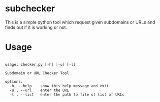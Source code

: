 # subchecker

This is a simple python tool which request given subdomains or URLs and finds out if it is working or not.

# Usage
<pre><code>
usage: checker.py [-h] [-u] [-l]

Subdomain or URL Checker Tool

options:
  -h, --help    show this help message and exit
  -u , --url    enter the URL
  -l , --list   enter the path to file of list of URLs
  </code></pre>
